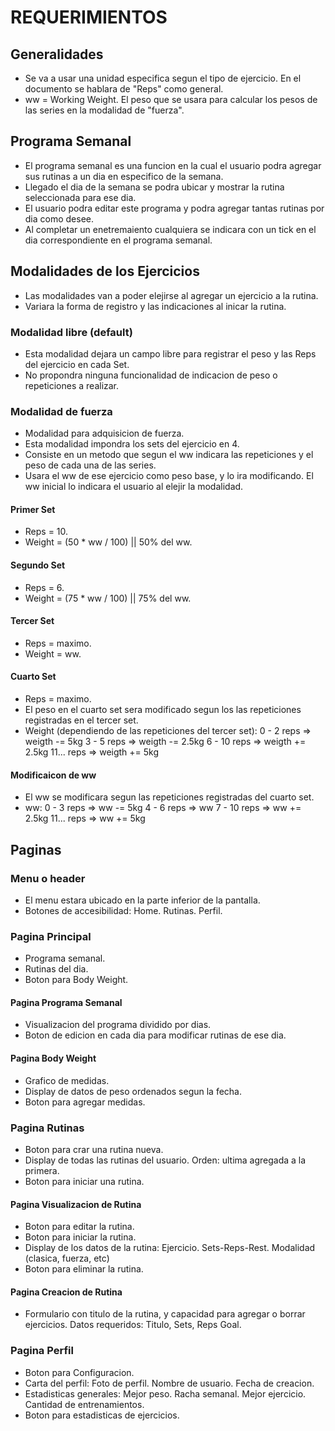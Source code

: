 # REQUERIMIENTOS
## Generalidades
- Se va a usar una unidad especifica segun el tipo de ejercicio. En el documento se hablara de "Reps" como general.
- ww = Working Weight. El peso que se usara para calcular los pesos de las series en la modalidad de "fuerza".


## Programa Semanal
- El programa semanal es una funcion en la cual el usuario podra agregar sus rutinas a un dia en especifico de la semana.
- Llegado el dia de la semana se podra ubicar y mostrar la rutina seleccionada para ese dia.
- El usuario podra editar este programa y podra agregar tantas rutinas por dia como desee.
- Al completar un enetremaiento cualquiera se indicara con un tick en el dia correspondiente en el programa semanal.


## Modalidades de los Ejercicios
- Las modalidades van a poder elejirse al agregar un ejercicio a la rutina.
- Variara la forma de registro y las indicaciones al inicar la rutina.

### Modalidad libre (default)
- Esta modalidad dejara un campo libre para registrar el peso y las Reps del ejercicio en cada Set.
- No propondra ninguna funcionalidad de indicacion de peso o repeticiones a realizar.

### Modalidad de fuerza
- Modalidad para adquisicion de fuerza.
- Esta modalidad impondra los sets del ejercicio en 4.
- Consiste en un metodo que segun el ww indicara las repeticiones y el peso de cada una de las series.
- Usara el ww de ese ejercicio como peso base, y lo ira modificando. El ww inicial lo indicara el usuario al elejir la modalidad.
#### Primer Set
- Reps = 10.
- Weight = (50 * ww / 100)  ||  50% del ww.
#### Segundo Set
- Reps = 6.
- Weight = (75 * ww / 100)  ||  75% del ww.
#### Tercer Set
- Reps = maximo.
- Weight = ww.
#### Cuarto Set
- Reps = maximo.
- El peso en el cuarto set sera modificado segun los las repeticiones registradas en el tercer set.
- Weight (dependiendo de las repeticiones del tercer set):
    0 - 2 reps => weigth -= 5kg
    3 - 5 reps => weigth -= 2.5kg
    6 - 10 reps => weigth += 2.5kg
    11... reps => weigth += 5kg
#### Modificaicon de ww
- El ww se modificara segun las repeticiones registradas del cuarto set.
- ww: 
    0 - 3 reps => ww -= 5kg
    4 - 6 reps => ww
    7 - 10 reps => ww += 2.5kg
    11... reps => ww += 5kg
    


## Paginas
### Menu o header
- El menu estara ubicado en la parte inferior de la pantalla.
- Botones de accesibilidad:
    Home.
    Rutinas.
    Perfil.


### Pagina Principal
- Programa semanal.
- Rutinas del dia.
- Boton para Body Weight.
#### Pagina Programa Semanal
- Visualizacion del programa dividido por dias.
- Boton de edicion en cada dia para modificar rutinas de ese dia.
#### Pagina Body Weight
- Grafico de medidas.
- Display de datos de peso ordenados segun la fecha.
- Boton para agregar medidas.


### Pagina Rutinas
- Boton para crar una rutina nueva.
- Display de todas las rutinas del usuario. Orden: ultima agregada a la primera.
- Boton para iniciar una rutina.
#### Pagina Visualizacion de Rutina
- Boton para editar la rutina.
- Boton para iniciar la rutina.
- Display de los datos de la rutina:
    Ejercicio.
    Sets-Reps-Rest.
    Modalidad (clasica, fuerza, etc)
- Boton para eliminar la rutina.
#### Pagina Creacion de Rutina
- Formulario con titulo de la rutina, y capacidad para agregar o borrar ejercicios. Datos requeridos: Titulo, Sets, Reps Goal.


### Pagina Perfil
- Boton para Configuracion.
- Carta del perfil: 
    Foto de perfil.
    Nombre de usuario.
    Fecha de creacion.
- Estadisticas generales:
    Mejor peso.
    Racha semanal.
    Mejor ejercicio.
    Cantidad de entrenamientos.
- Boton para estadisticas de ejercicios.